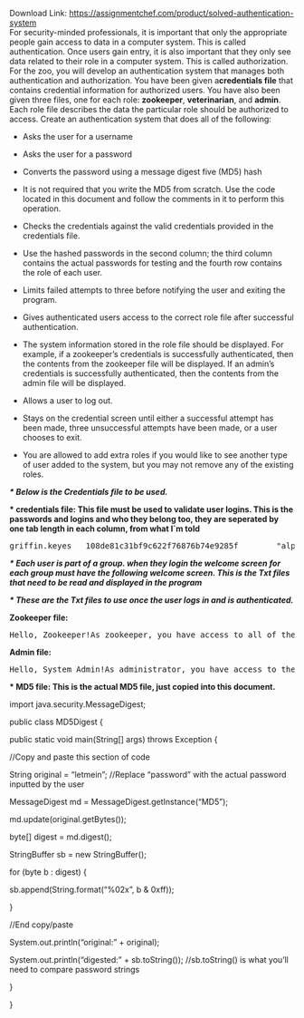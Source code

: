 Download Link: https://assignmentchef.com/product/solved-authentication-system
<br>
For security-minded professionals, it is important that only the appropriate people gain access to data in a computer system. This is called authentication. Once users gain entry, it is also important that they only see data related to their role in a computer system. This is called authorization. For the zoo, you will develop an authentication system that manages both authentication and authorization. You have been given a<strong>credentials file</strong> that contains credential information for authorized users. You have also been given three files, one for each role: <strong>zookeeper</strong>, <strong>veterinarian</strong>, and <strong>admin</strong>. Each role file describes the data the particular role should be authorized to access. Create an authentication system that does all of the following:

* Asks the user for a username

* Asks the user for a password

* Converts the password using a message digest five (MD5) hash

* It is not required that you write the MD5 from scratch. Use the code located in this document and follow the comments in it to perform this operation.

* Checks the credentials against the valid credentials provided in the credentials file.

* Use the hashed passwords in the second column; the third column contains the actual passwords for testing and the fourth row contains the role of each user.

* Limits failed attempts to three before notifying the user and exiting the program.

* Gives authenticated users access to the correct role file after successful authentication.

* The system information stored in the role file should be displayed. For example, if a zookeeper’s credentials is successfully authenticated, then the contents from the zookeeper file will be displayed. If an admin’s credentials is successfully authenticated, then the contents from the admin file will be displayed.

* Allows a user to log out.

* Stays on the credential screen until either a successful attempt has been made, three unsuccessful attempts have been made, or a user chooses to exit.

* You are allowed to add extra roles if you would like to see another type of user added to the system, but you may not remove any of the existing roles.

<strong><em>* Below is the Credentials file to be used.</em></strong>

<strong>* credentials file: This file must be used to validate user logins. This is the passwords and logins and who they belong too, they are seperated by one tab length in each column, from what I`m told</strong>

<pre class="ql-syntax"><span class="hljs-attribute">griffin</span>.keyes   108de81c31bf9c622f76876b74e9285f        <span class="hljs-string">"alphabet soup"</span> zookeeper<span class="hljs-attribute">rosario</span>.dawson  3e34baa4ee2ff767af8c120a496742b5        <span class="hljs-string">"animal doctor"</span> admin<span class="hljs-attribute">bernie</span>.gorilla  a584efafa8f9ea7fe5cf18442f32b07b        <span class="hljs-string">"secret password"</span>       veterinarian<span class="hljs-attribute">donald</span>.monkey   17b1b7d8a706696ed220bc414f729ad3        <span class="hljs-string">"M0nk3y business"</span>       zookeeper<span class="hljs-attribute">jerome</span>.grizzlybear      3adea92111e6307f8f2aae4721e77900        <span class="hljs-string">"grizzly1234"</span>   veterinarian<span class="hljs-attribute">bruce</span>.grizzlybear       0d107d09f5bbe40cade3de5c71e9e9b7        <span class="hljs-string">"letmein"</span>       admin</pre>

<strong><em>* Each user is part of a group. when they login the welcome screen for each group must have the following welcome screen. This is the Txt files that need to be read and displayed in the program</em></strong>

<strong><em>* These are the Txt files to use once the user logs in and is authenticated.</em></strong>

<strong>Zookeeper file:</strong>

<pre class="ql-syntax"><span class="hljs-attribute">Hello</span>, Zookeeper!<span class="hljs-attribute">As</span> zookeeper, you have access to <span class="hljs-literal">all</span> of the animals' information and their daily monitoring logs. This allows you to track their feeding habits, habitat conditions, and general welfare.<span class="hljs-attribute">Veterinarian</span> file:<span class="hljs-attribute">Hello</span>, Veterinarian!<span class="hljs-attribute">As</span> veterinarian, you have access to <span class="hljs-literal">all</span> of the animals' health records. This allows you to view each animal's medical history and current treatments/illnesses (if any), and to maintain a vaccination log.</pre>

<strong>Admin file:</strong>

<pre class="ql-syntax">Hello, System Admin!<span class="hljs-keyword">As</span> administrator, you have access to the zoo<span class="hljs-string">'s main computer system.  This allows you to monitor users in the system and their roles</span></pre>

<strong>* MD5 file: This is the actual MD5 file, just copied into this document.</strong>

import java.security.MessageDigest;

public class MD5Digest {

public static void main(String[] args) throws Exception {




//Copy and paste this section of code

String original = “letmein”; //Replace “password” with the actual password inputted by the user

MessageDigest md = MessageDigest.getInstance(“MD5”);

md.update(original.getBytes());

byte[] digest = md.digest();

StringBuffer sb = new StringBuffer();

for (byte b : digest) {

sb.append(String.format(“%02x”, b &amp; 0xff));

}

//End copy/paste

System.out.println(“original:” + original);

System.out.println(“digested:” + sb.toString()); //sb.toString() is what you’ll need to compare password strings

}

}